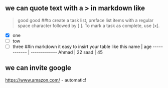 ##  we can quote text with a > in markdown like
>good
>good 
##to create a task list, preface list items with a regular space character followed by [ ]. To mark a task as complete, use [x].

- [x] one
- [ ]  tow
- [ ] three
##in markdown it easy to insirt your table like this
name         |   age
------------ | -------------
Ahmad        | 22
saad         | 45
## we can invite google
https://www.amazon.com/ - automatic!
